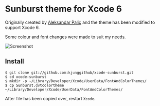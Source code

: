 # Sunburst theme for Xcode 6

Originally created by [Aleksandar Palic](http://skripted.ruhoh.com/2012/11/23/sunburst-theme-for-apple-xcode/) and the theme has been modified to support Xcode 6. 

Some colour and font changes were made to suit my needs.

![Screenshot](https://cloud.githubusercontent.com/assets/2159304/4535584/7f399928-4db6-11e4-8c25-d361a803d757.png)

## Install
```shell
$ git clone git://github.com:kjunggithub/xcode-sunburst.git
$ cd xcode-sunburst
$ mkdir -p ~/Library/Developer/Xcode/UserData/FontAndColorThemes/
$ cp Sunburst.dvtcolortheme ~/Library/Developer/Xcode/UserData/FontAndColorThemes/
```

After file has been copied over, restart `Xcode`.
